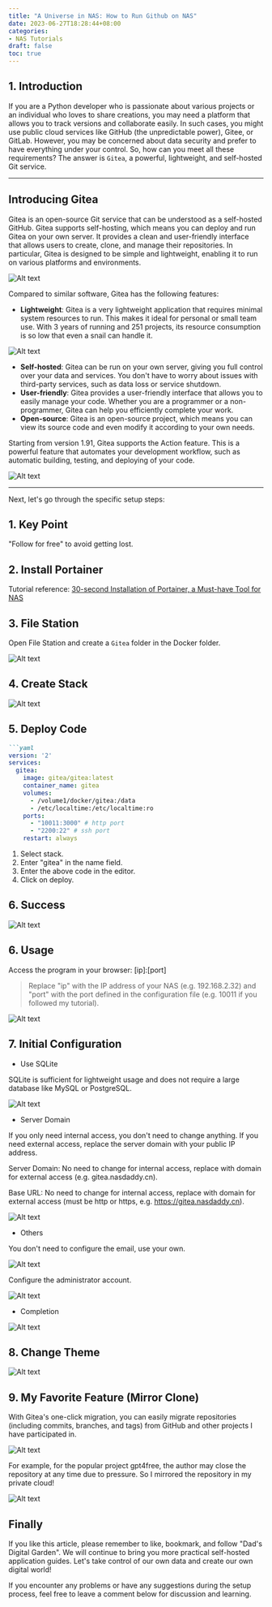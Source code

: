 ```yaml
---
title: "A Universe in NAS: How to Run Github on NAS"
date: 2023-06-27T18:28:44+08:00
categories:
- NAS Tutorials
draft: false
toc: true
---
```


## 1. Introduction

If you are a Python developer who is passionate about various projects or an individual who loves to share creations, you may need a platform that allows you to track versions and collaborate easily. In such cases, you might use public cloud services like GitHub (the unpredictable power), Gitee, or GitLab. However, you may be concerned about data security and prefer to have everything under your control. So, how can you meet all these requirements? The answer is `Gitea`, a powerful, lightweight, and self-hosted Git service.

---

## Introducing Gitea

Gitea is an open-source Git service that can be understood as a self-hosted GitHub. Gitea supports self-hosting, which means you can deploy and run Gitea on your own server. It provides a clean and user-friendly interface that allows users to create, clone, and manage their repositories. In particular, Gitea is designed to be simple and lightweight, enabling it to run on various platforms and environments.

![Alt text](https://img-nasdaddy.liuxingoo.cn/202306100932342.png "Pic")

Compared to similar software, Gitea has the following features:

- **Lightweight**: Gitea is a very lightweight application that requires minimal system resources to run. This makes it ideal for personal or small team use. With 3 years of running and 251 projects, its resource consumption is so low that even a snail can handle it.

![Alt text](https://img-nasdaddy.liuxingoo.cn/202306100935404.png "Pic")

- **Self-hosted**: Gitea can be run on your own server, giving you full control over your data and services. You don't have to worry about issues with third-party services, such as data loss or service shutdown.
- **User-friendly**: Gitea provides a user-friendly interface that allows you to easily manage your code. Whether you are a programmer or a non-programmer, Gitea can help you efficiently complete your work.
- **Open-source**: Gitea is an open-source project, which means you can view its source code and even modify it according to your own needs.

Starting from version 1.91, Gitea supports the Action feature. This is a powerful feature that automates your development workflow, such as automatic building, testing, and deploying of your code.

![Alt text](https://img-nasdaddy.liuxingoo.cn/202306100939541.png "Pic")

---

Next, let's go through the specific setup steps:

## 1. Key Point

"Follow for free" to avoid getting lost.

## 2. Install Portainer

Tutorial reference: [30-second Installation of Portainer, a Must-have Tool for NAS](/how-to-install-portainer-in-nas/)

## 3. File Station

Open File Station and create a `Gitea` folder in the Docker folder.

![Alt text](https://img-nasdaddy.liuxingoo.cn/202306100941410.png "Pic")

## 4. Create Stack

![Alt text](https://img-nasdaddy.liuxingoo.cn/img/202306061552130.png "Pic")

## 5. Deploy Code

```markdown
```yaml
version: '2'
services:
  gitea:
    image: gitea/gitea:latest
    container_name: gitea
    volumes:
      - /volume1/docker/gitea:/data
      - /etc/localtime:/etc/localtime:ro
    ports:
      - "10011:3000" # http port
      - "2200:22" # ssh port
    restart: always
```

1. Select stack.
2. Enter "gitea" in the name field.
3. Enter the above code in the editor.
4. Click on deploy.

## 6. Success

![Alt text](https://img-nasdaddy.liuxingoo.cn/img/202306061556495.png "Pic")

## 6. Usage

Access the program in your browser: [ip]:[port]

> Replace "ip" with the IP address of your NAS (e.g. 192.168.2.32) and "port" with the port defined in the configuration file (e.g. 10011 if you followed my tutorial).

![Alt text](https://img-nasdaddy.liuxingoo.cn/202306100948705.png "Pic")

## 7. Initial Configuration

- Use SQLite

SQLite is sufficient for lightweight usage and does not require a large database like MySQL or PostgreSQL.

![Alt text](https://img-nasdaddy.liuxingoo.cn/202306100949012.png "Pic")

- Server Domain

If you only need internal access, you don't need to change anything. If you need external access, replace the server domain with your public IP address.

Server Domain: No need to change for internal access, replace with domain for external access (e.g. gitea.nasdaddy.cn).

Base URL: No need to change for internal access, replace with domain for external access (must be http or https, e.g. https://gitea.nasdaddy.cn).

![Alt text](https://img-nasdaddy.liuxingoo.cn/202306100954477.png "Pic")

- Others

You don't need to configure the email, use your own.

![Alt text](https://img-nasdaddy.liuxingoo.cn/202306100957267.png "Pic")

Configure the administrator account.

![Alt text](https://img-nasdaddy.liuxingoo.cn/202306100959307.png "Pic")

- Completion

![Alt text](https://img-nasdaddy.liuxingoo.cn/202306100959159.png "Pic")

## 8. Change Theme

![Alt text](https://img-nasdaddy.liuxingoo.cn/202306101002925.png "Pic")

## 9. My Favorite Feature (Mirror Clone)

With Gitea's one-click migration, you can easily migrate repositories (including commits, branches, and tags) from GitHub and other projects I have participated in.

![Alt text](https://img-nasdaddy.liuxingoo.cn/202306101004251.png "Pic")

For example, for the popular project gpt4free, the author may close the repository at any time due to pressure. So I mirrored the repository in my private cloud!

![Alt text](https://img-nasdaddy.liuxingoo.cn/202306101006053.png "Pic")

## Finally

If you like this article, please remember to like, bookmark, and follow "Dad's Digital Garden". We will continue to bring you more practical self-hosted application guides. Let's take control of our own data and create our own digital world!

If you encounter any problems or have any suggestions during the setup process, feel free to leave a comment below for discussion and learning.
```
